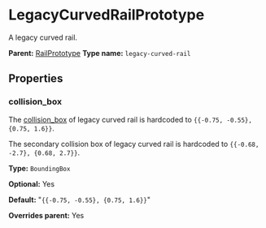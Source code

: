 # LegacyCurvedRailPrototype

A legacy curved rail.

**Parent:** [RailPrototype](RailPrototype.md)
**Type name:** `legacy-curved-rail`

## Properties

### collision_box

The [collision_box](prototype:EntityPrototype::collision_box) of legacy curved rail is hardcoded to `{{-0.75, -0.55}, {0.75, 1.6}}`.

The secondary collision box of legacy curved rail is hardcoded to `{{-0.68, -2.7}, {0.68, 2.7}}`.

**Type:** `BoundingBox`

**Optional:** Yes

**Default:** "`{{-0.75, -0.55}, {0.75, 1.6}}`"

**Overrides parent:** Yes

